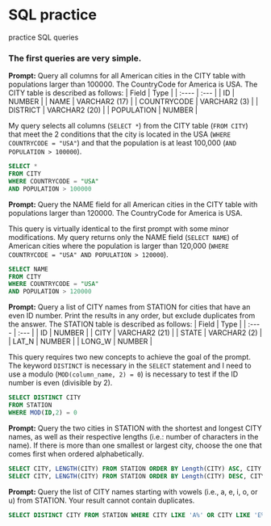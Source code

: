 # SQL practice
practice SQL queries

### The first queries are very simple.
**Prompt:** Query all columns for all American cities in the CITY table with populations larger than 100000. The CountryCode for America is USA. The CITY table is described as follows:
| Field | Type |
| :---- | :--- |
| ID | NUMBER |
| NAME | VARCHAR2 (17) |
| COUNTRYCODE | VARCHAR2 (3) |
| DISTRICT | VARCHAR2 (20) |
| POPULATION | NUMBER |

My query selects all columns (`SELECT *`) from the CITY table (`FROM CITY`) that meet the 2 conditions that the city is located in the USA (`WHERE COUNTRYCODE = "USA"`) and that the population is at least 100,000 (`AND POPULATION > 100000`).
```sql
SELECT *
FROM CITY
WHERE COUNTRYCODE = "USA"
AND POPULATION > 100000
```
**Prompt:** Query the NAME field for all American cities in the CITY table with populations larger than 120000. The CountryCode for America is USA.

This query is virtually identical to the first prompt with some minor modifications. My query returns only the NAME field (`SELECT NAME`) of American cities where the population is larger than 120,000 (`WHERE COUNTRYCODE = "USA" AND POPULATION > 120000`).
```sql
SELECT NAME
FROM CITY
WHERE COUNTRYCODE = "USA"
AND POPULATION > 120000
```

**Prompt:** Query a list of CITY names from STATION for cities that have an even ID number. Print the results in any order, but exclude duplicates from the answer.
The STATION table is described as follows:
| Field | Type |
| :---- | :--- |
| ID | NUMBER |
| CITY | VARCHAR2 (21) |
| STATE | VARCHAR2 (2) |
| LAT_N | NUMBER |
| LONG_W | NUMBER |

This query requires two new concepts to achieve the goal of the prompt. The keyword `DISTINCT` is necessary in the `SELECT` statement and I need to use a modulo (`MOD(column_name, 2) = 0`) is necessary to test if the ID number is even (divisible by 2).
```sql
SELECT DISTINCT CITY
FROM STATION
WHERE MOD(ID,2) = 0
```

**Prompt:** Query the two cities in STATION with the shortest and longest CITY names, as well as their respective lengths (i.e.: number of characters in the name). If there is more than one smallest or largest city, choose the one that comes first when ordered alphabetically. 
```sql
SELECT CITY, LENGTH(CITY) FROM STATION ORDER BY Length(CITY) ASC, CITY limit 1;
SELECT CITY, LENGTH(CITY) FROM STATION ORDER BY Length(CITY) DESC, CITY limit 1;
```

**Prompt:** Query the list of CITY names starting with vowels (i.e., a, e, i, o, or u) from STATION. Your result cannot contain duplicates.

```sql
SELECT DISTINCT CITY FROM STATION WHERE CITY LIKE 'A%' OR CITY LIKE 'E%' OR CITY LIKE 'I%' OR CITY LIKE 'O%' OR CITY LIKE 'U%';
```
